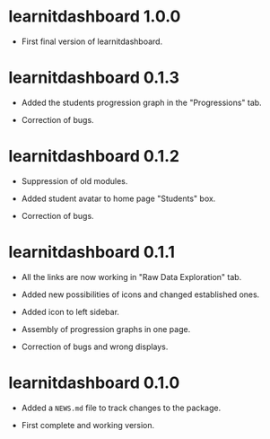 # learnitdashboard 1.0.0

* First final version of learnitdashboard.

# learnitdashboard 0.1.3

* Added the students progression graph in the "Progressions" tab.

* Correction of bugs.

# learnitdashboard 0.1.2

* Suppression of old modules.

* Added student avatar to home page "Students" box.

* Correction of bugs.

# learnitdashboard 0.1.1

* All the links are now working in "Raw Data Exploration" tab.

* Added new possibilities of icons and changed established ones. 

* Added icon to left sidebar.

* Assembly of progression graphs in one page.

* Correction of bugs and wrong displays.

# learnitdashboard 0.1.0

* Added a `NEWS.md` file to track changes to the package.

* First complete and working version.
